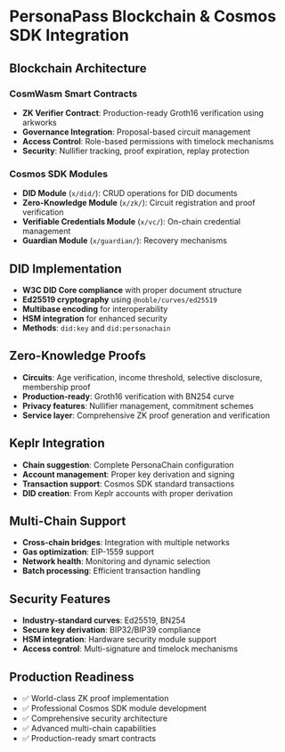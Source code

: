 # PersonaPass Blockchain & Cosmos SDK Integration

## Blockchain Architecture

### CosmWasm Smart Contracts
- **ZK Verifier Contract**: Production-ready Groth16 verification using arkworks
- **Governance Integration**: Proposal-based circuit management
- **Access Control**: Role-based permissions with timelock mechanisms
- **Security**: Nullifier tracking, proof expiration, replay protection

### Cosmos SDK Modules
- **DID Module** (`x/did/`): CRUD operations for DID documents
- **Zero-Knowledge Module** (`x/zk/`): Circuit registration and proof verification
- **Verifiable Credentials Module** (`x/vc/`): On-chain credential management
- **Guardian Module** (`x/guardian/`): Recovery mechanisms

## DID Implementation
- **W3C DID Core compliance** with proper document structure
- **Ed25519 cryptography** using `@noble/curves/ed25519`
- **Multibase encoding** for interoperability
- **HSM integration** for enhanced security
- **Methods**: `did:key` and `did:personachain`

## Zero-Knowledge Proofs
- **Circuits**: Age verification, income threshold, selective disclosure, membership proof
- **Production-ready**: Groth16 verification with BN254 curve
- **Privacy features**: Nullifier management, commitment schemes
- **Service layer**: Comprehensive ZK proof generation and verification

## Keplr Integration
- **Chain suggestion**: Complete PersonaChain configuration
- **Account management**: Proper key derivation and signing
- **Transaction support**: Cosmos SDK standard transactions
- **DID creation**: From Keplr accounts with proper derivation

## Multi-Chain Support
- **Cross-chain bridges**: Integration with multiple networks
- **Gas optimization**: EIP-1559 support
- **Network health**: Monitoring and dynamic selection
- **Batch processing**: Efficient transaction handling

## Security Features
- **Industry-standard curves**: Ed25519, BN254
- **Secure key derivation**: BIP32/BIP39 compliance
- **HSM integration**: Hardware security module support
- **Access control**: Multi-signature and timelock mechanisms

## Production Readiness
- ✅ World-class ZK proof implementation
- ✅ Professional Cosmos SDK module development
- ✅ Comprehensive security architecture
- ✅ Advanced multi-chain capabilities
- ✅ Production-ready smart contracts